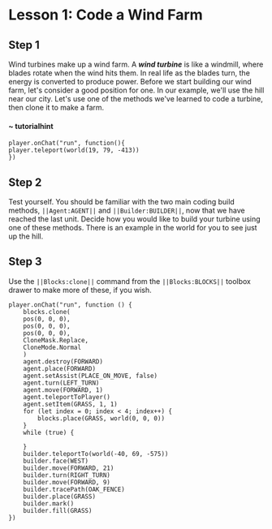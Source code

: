 
# Lesson 1: Code a Wind Farm

## Step 1
Wind turbines make up a wind farm. A ***wind turbine*** is like a windmill, where blades rotate when the wind hits them. In real life as the blades turn, the energy is converted to produce power. Before we start building our wind farm, let's consider a good position for one. In our example, we'll use the hill near our city. Let's use one of the methods we've learned to code a turbine, then clone it to make a farm.  
#### ~ tutorialhint
``` blocks
player.onChat("run", function(){
player.teleport(world(19, 79, -413))
})
```

## Step 2
Test yourself. You should be familiar with the two main coding build methods, ``||Agent:AGENT||`` and ``||Builder:BUILDER||``, now that we have reached the last unit. Decide how you would like to build your turbine using one of these methods. There is an example in the world for you to see just up the hill. 

## Step 3
Use the ``||Blocks:clone||`` command from the ``||Blocks:BLOCKS||`` toolbox drawer to make more of these, if you wish.   


```ghost
player.onChat("run", function () {
    blocks.clone(
    pos(0, 0, 0),
    pos(0, 0, 0),
    pos(0, 0, 0),
    CloneMask.Replace,
    CloneMode.Normal
    )
    agent.destroy(FORWARD)
    agent.place(FORWARD)
    agent.setAssist(PLACE_ON_MOVE, false)
    agent.turn(LEFT_TURN)
    agent.move(FORWARD, 1)
    agent.teleportToPlayer()
    agent.setItem(GRASS, 1, 1)
    for (let index = 0; index < 4; index++) {
        blocks.place(GRASS, world(0, 0, 0))
    }
    while (true) {
    	
    }
    builder.teleportTo(world(-40, 69, -575))
    builder.face(WEST)
    builder.move(FORWARD, 21)
    builder.turn(RIGHT_TURN)
    builder.move(FORWARD, 9)
    builder.tracePath(OAK_FENCE)
    builder.place(GRASS)
    builder.mark()
    builder.fill(GRASS)
})
```
